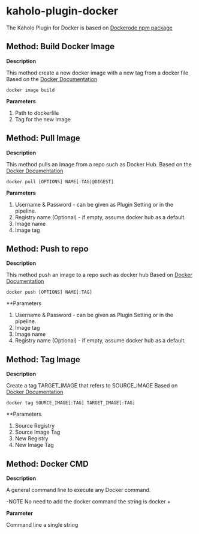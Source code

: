 # kaholo-plugin-docker

The Kaholo Plugin for Docker is based on [Dockerode npm package](https://www.npmjs.com/package/dockerode)

## Method: Build Docker Image

**Description**

This method create a new docker image with a new tag from a docker file 
Based on the [Docker Documentation](https://docs.docker.com/engine/reference/commandline/image_build/)

```docker image build```

**Parameters**

1) Path to dockerfile
2) Tag for the new Image

## Method: Pull Image

**Description**

This method pulls an Image from a repo such as Docker Hub.
Based on the [Docker Documentation](https://docs.docker.com/engine/reference/commandline/pull/)

```docker pull [OPTIONS] NAME[:TAG|@DIGEST]```

**Parameters**

1) Username & Password - can be given as Plugin Setting or in the pipeline.
2) Registry name (Optional) - if empty, assume docker hub as a default.
3) Image name
4) Image tag

## Method: Push to repo

**Description** 

This method push an image to a repo such as docker hub
Based on [Docker Documentation](https://docs.docker.com/engine/reference/commandline/push/)

```docker push [OPTIONS] NAME[:TAG]```

**Parameters

1) Username & Password - can be given as Plugin Setting or in the pipeline.
2) Image tag
3) Image name
4) Registry name (Optional) - if empty, assume docker hub as a default.


## Method: Tag Image

**Description** 

Create a tag TARGET_IMAGE that refers to SOURCE_IMAGE
Based on [Docker Documentation](https://docs.docker.com/engine/reference/commandline/tag/)

```docker tag SOURCE_IMAGE[:TAG] TARGET_IMAGE[:TAG]```

**Parameters

1) Source Registry 
2) Source Image Tag
3) New Registry
4) New Image Tag

## Method: Docker CMD

**Description**

A general command line to execute any Docker command. 

-NOTE
No need to add the docker command the string is docker + <your string>

**Parameter**

Command line a single string






